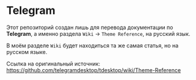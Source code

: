 # Telegram

Этот репозиторий создан лишь для перевода документации по **Telegram**, а именно раздела `Wiki` -> `Theme Reference`, на русский язык.

В моём разделе `Wiki` будет находиться та же самая статья, но на русском языке.


Ссылка на оригинальный источник:
https://github.com/telegramdesktop/tdesktop/wiki/Theme-Reference
